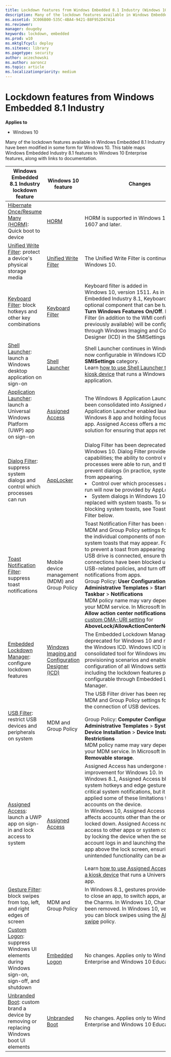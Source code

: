 ```yaml
---
title: Lockdown features from Windows Embedded 8.1 Industry (Windows 10)
description: Many of the lockdown features available in Windows Embedded 8.1 Industry have been modified in some form for Windows 10. 
ms.assetid: 3C006B00-535C-4BA4-9421-B8F952D47A14
ms.reviewer: 
manager: dougeby
keywords: lockdown, embedded
ms.prod: w10
ms.mktglfcycl: deploy
ms.sitesec: library
ms.pagetype: security
author: aczechowski
ms.author: aaroncz
ms.topic: article
ms.localizationpriority: medium
---
```


# Lockdown features from Windows Embedded 8.1 Industry

**Applies to**

- Windows 10

Many of the lockdown features available in Windows Embedded 8.1 Industry have been modified in some form for Windows 10. This table maps Windows Embedded Industry 8.1 features to Windows 10 Enterprise features, along with links to documentation.

|Windows Embedded 8.1 Industry lockdown feature|Windows 10 feature|Changes|
|--- |--- |--- |
|[Hibernate Once/Resume Many (HORM)](/previous-versions/windows/embedded/dn449302(v=winembedded.82)): Quick boot to device|[HORM](/windows-hardware/customize/enterprise/hibernate-once-resume-many-horm-)|HORM is supported in Windows 10, version 1607 and later.|
|[Unified Write Filter](/previous-versions/windows/embedded/dn449332(v=winembedded.82)): protect a device's physical storage media|[Unified Write Filter](/windows-hardware/customize/enterprise/unified-write-filter)|The Unified Write Filter is continued in Windows 10.|
|[Keyboard Filter](/previous-versions/windows/embedded/dn449298(v=winembedded.82)): block hotkeys and other key combinations|[Keyboard Filter](/windows-hardware/customize/enterprise/keyboardfilter)|Keyboard filter is added in Windows 10, version 1511. As in Windows Embedded Industry 8.1, Keyboard Filter is an optional component that can be turned on via **Turn Windows Features On/Off**. Keyboard Filter (in addition to the WMI configuration previously available) will be configurable through Windows Imaging and Configuration Designer (ICD) in the SMISettings path.|
|[Shell Launcher](/previous-versions/windows/embedded/dn449423(v=winembedded.82)): launch a Windows desktop application on sign-on|[Shell Launcher](/windows-hardware/customize/enterprise/shell-launcher)|Shell Launcher continues in Windows 10. It is now configurable in Windows ICD under the **SMISettings** category.<br>Learn [how to use Shell Launcher to create a kiosk device](/windows/configuration/kiosk-single-app) that runs a Windows desktop application.|
|[Application Launcher](/previous-versions/windows/embedded/dn449251(v=winembedded.82)): launch a Universal Windows Platform (UWP) app on sign-on|[Assigned Access](/windows/client-management/mdm/assignedaccess-csp)|The Windows 8 Application Launcher has been consolidated into Assigned Access. Application Launcher enabled launching a Windows 8 app and holding focus on that app. Assigned Access offers a more robust solution for ensuring that apps retain focus.|
|[Dialog Filter](/previous-versions/windows/embedded/dn449395(v=winembedded.82)): suppress system dialogs and control which processes can run|[AppLocker](/windows/device-security/applocker/applocker-overview)|Dialog Filter has been deprecated for Windows 10. Dialog Filter provided two capabilities; the ability to control which processes were able to run, and the ability to prevent dialogs (in practice, system dialogs) from appearing.<li>Control over which processes are able to run will now be provided by AppLocker.<li>System dialogs in Windows 10 have been replaced with system toasts. To see more on blocking system toasts, see Toast Notification Filter below.|
|[Toast Notification Filter](/previous-versions/windows/embedded/dn449360(v=winembedded.82)): suppress toast notifications|Mobile device management (MDM) and Group Policy|Toast Notification Filter has been replaced by MDM and Group Policy settings for blocking the individual components of non-critical system toasts that may appear. For example, to prevent a toast from appearing when a USB drive is connected, ensure that USB connections have been blocked using the USB-related policies, and turn off notifications from apps.<br>Group Policy: **User Configuration** > **Administrative Templates** > **Start Menu and Taskbar** > **Notifications**<br>MDM policy name may vary depending on your MDM service. In Microsoft Intune, use **Allow action center notifications** and a [custom OMA-URI setting](/mem/intune/configuration/custom-settings-windows-10) for **AboveLock/AllowActionCenterNotifications**.|
|[Embedded Lockdown Manager](/previous-versions/windows/embedded/dn449279(v=winembedded.82)): configure lockdown features|[Windows Imaging and Configuration Designer (ICD)](/windows/configuration/provisioning-packages/provisioning-install-icd)|The Embedded Lockdown Manager has been deprecated for Windows 10 and replaced by the Windows ICD. Windows ICD is the consolidated tool for Windows imaging and provisioning scenarios and enables configuration of all Windows settings, including the lockdown features previously configurable through Embedded Lockdown Manager.|
|[USB Filter](/previous-versions/windows/embedded/dn449350(v=winembedded.82)): restrict USB devices and peripherals on system|MDM and Group Policy|The USB Filter driver has been replaced by MDM and Group Policy settings for blocking the connection of USB devices.<br> <br> Group Policy: **Computer Configuration** > **Administrative Templates** > **System** > **Device Installation** > **Device Installation Restrictions**<br>MDM policy name may vary depending on your MDM service. In Microsoft Intune, use **Removable storage**.|
|[Assigned Access](/previous-versions/windows/embedded/dn449303(v=winembedded.82)): launch a UWP app on sign-in and lock access to system|[Assigned Access](/windows/client-management/mdm/assignedaccess-csp)|Assigned Access has undergone significant improvement for Windows 10. In Windows 8.1, Assigned Access blocked system hotkeys and edge gestures, and non-critical system notifications, but it also applied some of these limitations to other accounts on the device.<br>In Windows 10, Assigned Access no longer affects accounts other than the one being locked down. Assigned Access now restricts access to other apps or system components by locking the device when the selected user account logs in and launching the designated app above the lock screen, ensuring that no unintended functionality can be accessed.<br><br>Learn [how to use Assigned Access to create a kiosk device](/windows/configuration/kiosk-single-app) that runs a Universal Windows app.|
|[Gesture Filter](/previous-versions/windows/embedded/dn449374(v=winembedded.82)): block swipes from top, left, and right edges of screen|MDM and Group Policy|In Windows 8.1, gestures provided the ability to close an app, to switch apps, and to reach the Charms. In Windows 10, Charms have been removed. In Windows 10, version 1607, you can block swipes using the [Allow edge swipe](/windows/client-management/mdm/policy-configuration-service-provider#LockDown_AllowEdgeSwipe) policy.|
|[Custom Logon](/previous-versions/windows/embedded/dn449309(v=winembedded.82)): suppress Windows UI elements during Windows sign-on, sign-off, and shutdown|[Embedded Logon](/windows-hardware/customize/desktop/unattend/microsoft-windows-embedded-embeddedlogon)|No changes. Applies only to Windows 10 Enterprise and Windows 10 Education.|
|[Unbranded Boot](/previous-versions/windows/embedded/dn449249(v=winembedded.82)): custom brand a device by removing or replacing Windows boot UI elements|[Unbranded Boot](/windows-hardware/customize/enterprise/unbranded-boot)|No changes. Applies only to Windows 10 Enterprise and Windows 10 Education.|
